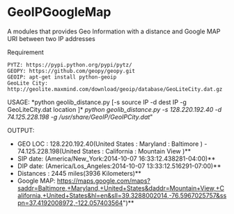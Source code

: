 # GeoIPGoogleMap
A modules that provides Geo Information with a distance and Google MAP URI between two IP addresses

Requirement

    PYTZ: https://pypi.python.org/pypi/pytz/
    GEOPY: https://github.com/geopy/geopy.git
    GEOIP: apt-get install python-geoip
    GeoLite City: http://geolite.maxmind.com/download/geoip/database/GeoLiteCity.dat.gz

USAGE: *python geolib_distance.py [-s source IP -d dest IP -g GeoLiteCity.dat location ]\* *python geolib_distance.py -s 128.220.192.40 -d 74.125.228.198 -g /usr/share/GeoIP/GeoIPCity.dat*"

OUTPUT:

* GEO LOC : 128.220.192.40(United States : Maryland : Baltimore )  -  74.125.228.198(United States : California : Mountain View )**
* SIP date: (America/New_York:2014-10-07 16:33:12.438281-04:00)**
* DIP date: (America/Los_Angeles:2014-10-07 13:33:12.516291-07:00)**
* Distances : 2445 miles(3936 Kilometers)**
* Google MAP: https://maps.google.com/maps?saddr=Baltimore,+Maryland,+United+States&daddr=Mountain+View,+California,+United+States&hl=en&sll=39.3288002014,-76.5967025757&sspn=37.4192008972,-122.057403564")**
